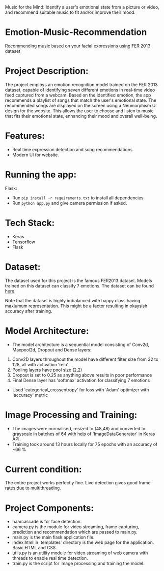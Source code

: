 Music for the Mind: Identify a user's emotional state from a picture or video, and recommend suitable music to fit and/or improve their mood.

# Emotion-Music-Recommendation
Recommending music based on your facial expressions using FER 2013 dataset 

# Project Description:
The project employs an emotion recognition model trained on the FER 2013 dataset, capable of identifying seven different emotions in real-time video feed captured from a webcam. Based on the identified emotion, the app recommends a playlist of songs that match the user's emotional state. The recommended songs are displayed on the screen using a Neumorphism UI design for the website. This allows the user to choose and listen to music that fits their emotional state, enhancing their mood and overall well-being.

# Features:
- Real time expression detection and song recommendations.
- Modern UI for website.

# Running the app:
Flask: 
- Run <code>pip install -r requirements.txt</code> to install all dependencies.
- Run <code>python app.py</code> and give camera permission if asked.

# Tech Stack:
- Keras
- Tensorflow
- Flask

# Dataset:
The dataset used for this project is the famous FER2013 dataset. Models trained on this dataset can classify 7 emotions. The dataset can be found <a href = "https://www.kaggle.com/msambare/fer2013">here</a>.

Note that the dataset is highly imbalanced with happy class having maxiumum representation. This might be a factor resulting in okaysish accuracy after training.

# Model Architecture:
- The model architecture is a sequential model consisting of Conv2d, Maxpool2d, Dropout and Dense layers:
1. Conv2D layers throughout the model have different filter size from 32 to 128, all with activation 'relu'
2. Pooling layers have pool size (2,2)
3. Dropout is set to 0.25 as anything above results in poor performance
4. Final Dense layer has 'softmax' activation for classifying 7 emotions
- Used 'categorical_crossentropy' for loss with 'Adam' optimizer with 'accuracy' metric


# Image Processing and Training:
- The images were normalised, resized to (48,48) and converted to grayscale in batches of 64 with help of 'ImageDataGenerator' in Keras API.
- Training took around 13 hours locally for 75 epochs with an accuracy of ~66 %

# Current condition:
The entire project works perfectly fine. Live detection gives good frame rates due to multithreading.

# Project Components:
- haarcascade is for face detection.
- camera.py is the module for video streaming, frame capturing, prediction and recommendation which are passed to main.py.
- main.py is the main flask application file.
- index.html in 'templates' directory is the web page for the application. Basic HTML and CSS.
- utils.py is an utility module for video streaming of web camera with threads to enable real time detection.
- train.py is the script for image processing and training the model.

